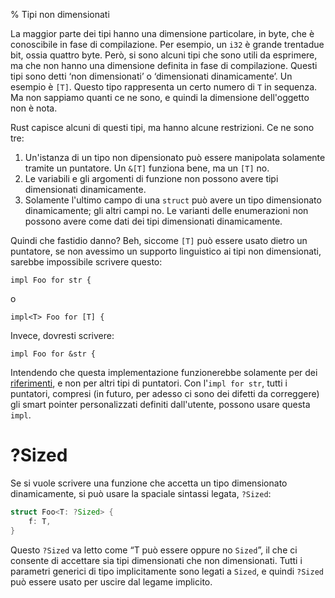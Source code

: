 % Tipi non dimensionati

La maggior parte dei tipi hanno una dimensione particolare, in byte, che è
conoscibile in fase di compilazione.
Per esempio, un `i32` è grande trentadue bit, ossia quattro byte. Però, si sono
alcuni tipi che sono utili da esprimere, ma che non hanno una dimensione
definita in fase di compilazione. Questi tipi sono detti ‘non dimensionati’
o ‘dimensionati dinamicamente’. Un esempio è `[T]`. Questo tipo rappresenta
un certo numero di `T` in sequenza. Ma non sappiamo quanti ce ne sono, e quindi
la dimensione dell'oggetto non è nota.

Rust capisce alcuni di questi tipi, ma hanno alcune restrizioni.
Ce ne sono tre:

1. Un'istanza di un tipo non dipensionato può essere manipolata solamente
   tramite un puntatore. Un `&[T]` funziona bene, ma un `[T]` no.
2. Le variabili e gli argomenti di funzione non possono avere tipi dimensionati
   dinamicamente.
3. Solamente l'ultimo campo di una `struct` può avere un tipo dimensionato
   dinamicamente; gli altri campi no. Le varianti delle enumerazioni non
   possono avere come dati dei tipi dimensionati dinamicamente.

Quindi che fastidio danno? Beh, siccome `[T]` può essere usato dietro
un puntatore, se non avessimo un supporto linguistico ai tipi non dimensionati,
sarebbe impossibile scrivere questo:

```rust,ignore
impl Foo for str {
```

o

```rust,ignore
impl<T> Foo for [T] {
```

Invece, dovresti scrivere:

```rust,ignore
impl Foo for &str {
```

Intendendo che questa implementazione funzionerebbe solamente
per dei [riferimenti][ref], e non per altri tipi di puntatori.
Con l'`impl for str`, tutti i puntatori, compresi (in futuro, per adesso
ci sono dei difetti da correggere) gli smart pointer personalizzati definiti
dall'utente, possono usare questa `impl`.

[ref]: references-and-borrowing.html

# ?Sized

Se si vuole scrivere una funzione che accetta un tipo dimensionato
dinamicamente, si può usare la spaciale sintassi legata, `?Sized`:

```rust
struct Foo<T: ?Sized> {
    f: T,
}
```

Questo `?Sized` va letto come “T può essere oppure no `Sized`”, il che ci
consente di accettare sia tipi dimensionati che non dimensionati. Tutti
i parametri generici di tipo implicitamente sono legati a `Sized`, e quindi
`?Sized` può essere usato per uscire dal legame implicito.
